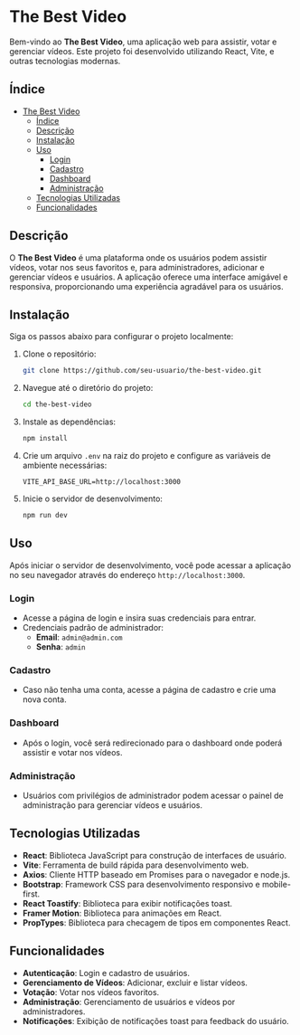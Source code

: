 # The Best Video

Bem-vindo ao **The Best Video**, uma aplicação web para assistir, votar e gerenciar vídeos. Este projeto foi desenvolvido utilizando React, Vite, e outras tecnologias modernas.

## Índice

- [The Best Video](#the-best-video)
  - [Índice](#índice)
  - [Descrição](#descrição)
  - [Instalação](#instalação)
  - [Uso](#uso)
    - [Login](#login)
    - [Cadastro](#cadastro)
    - [Dashboard](#dashboard)
    - [Administração](#administração)
  - [Tecnologias Utilizadas](#tecnologias-utilizadas)
  - [Funcionalidades](#funcionalidades)

## Descrição

O **The Best Video** é uma plataforma onde os usuários podem assistir vídeos, votar nos seus favoritos e, para administradores, adicionar e gerenciar vídeos e usuários. A aplicação oferece uma interface amigável e responsiva, proporcionando uma experiência agradável para os usuários.

## Instalação

Siga os passos abaixo para configurar o projeto localmente:

1. Clone o repositório:
    ```sh
    git clone https://github.com/seu-usuario/the-best-video.git
    ```

2. Navegue até o diretório do projeto:
    ```sh
    cd the-best-video
    ```

3. Instale as dependências:
    ```sh
    npm install
    ```

4. Crie um arquivo `.env` na raiz do projeto e configure as variáveis de ambiente necessárias:
    ```env
    VITE_API_BASE_URL=http://localhost:3000
    ```

5. Inicie o servidor de desenvolvimento:
    ```sh
    npm run dev
    ```

## Uso

Após iniciar o servidor de desenvolvimento, você pode acessar a aplicação no seu navegador através do endereço `http://localhost:3000`.

### Login

- Acesse a página de login e insira suas credenciais para entrar.
- Credenciais padrão de administrador:
  - **Email**: `admin@admin.com`
  - **Senha**: `admin`

### Cadastro

- Caso não tenha uma conta, acesse a página de cadastro e crie uma nova conta.

### Dashboard

- Após o login, você será redirecionado para o dashboard onde poderá assistir e votar nos vídeos.

### Administração

- Usuários com privilégios de administrador podem acessar o painel de administração para gerenciar vídeos e usuários.

## Tecnologias Utilizadas

- **React**: Biblioteca JavaScript para construção de interfaces de usuário.
- **Vite**: Ferramenta de build rápida para desenvolvimento web.
- **Axios**: Cliente HTTP baseado em Promises para o navegador e node.js.
- **Bootstrap**: Framework CSS para desenvolvimento responsivo e mobile-first.
- **React Toastify**: Biblioteca para exibir notificações toast.
- **Framer Motion**: Biblioteca para animações em React.
- **PropTypes**: Biblioteca para checagem de tipos em componentes React.

## Funcionalidades

- **Autenticação**: Login e cadastro de usuários.
- **Gerenciamento de Vídeos**: Adicionar, excluir e listar vídeos.
- **Votação**: Votar nos vídeos favoritos.
- **Administração**: Gerenciamento de usuários e vídeos por administradores.
- **Notificações**: Exibição de notificações toast para feedback do usuário.

